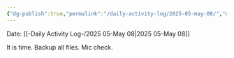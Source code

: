 ```yaml
---
{"dg-publish":true,"permalink":"/daily-activity-log/2025-05-may-08/","noteIcon":"","created":"2025-07-07T14:23:43.375-05:00"}
---
```


Date: [[-Daily Activity Log-/2025 05-May 08\|2025 05-May 08]]

It is time. Backup all files. Mic check.